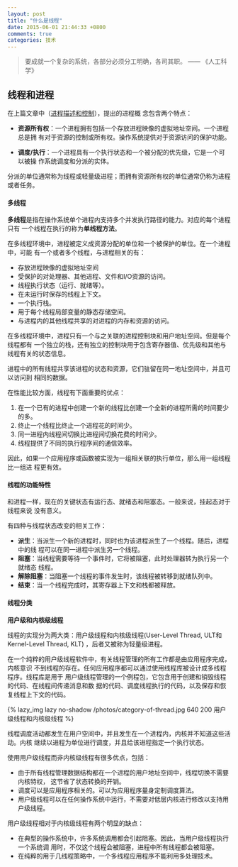 ```yaml
---
layout: post
title: "什么是线程"
date: 2015-06-01 21:44:33 +0800
comments: true
categories: 技术
---
```

> 要成就一个复杂的系统，各部分必须分工明确，各司其职。 —— 《人工科学》

## 线程和进程

在上篇文章中（[进程描述和控制](/jin-cheng-miao-shu-he-kong-zhi/)），提出的进程概
念包含两个特点：

+ **资源所有权**：一个进程拥有包括一个存放进程映像的虚拟地址空间。一个进程总是拥
  有对于资源的控制或所有权。操作系统提供对于资源访问的保护功能。

+ **调度/执行**：一个进程具有一个执行状态和一个被分配的优先级，它是一个可以被操
  作系统调度和分派的实体。

分派的单位通常称为线程或轻量级进程；而拥有资源所有权的单位通常仍称为进程或者任务。

#### 多线程

**多线程**是指在操作系统单个进程内支持多个并发执行路径的能力。对应的每个进程只有
一个线程在执行的称为**单线程方法**。

在多线程环境中，进程被定义成资源分配的单位和一个被保护的单位。在一个进程中，可能
有一个或者多个线程，与进程相关的有：

+ 存放进程映像的虚拟地址空间
+ 受保护的对处理器、其他进程、文件和I/O资源的访问。
+ 线程执行状态（运行、就绪等）。
+ 在未运行时保存的线程上下文。
+ 一个执行栈。
+ 用于每个线程局部变量的静态存储空间。
+ 与进程内的其他线程共享的对进程的内存和资源的访问。

在多线程环境中，进程只有一个与之关联的进程控制块和用户地址空间。但是每个线程都有
一个独立的栈，还有独立的控制块用于包含寄存器值、优先级和其他与线程有关的状态信息。

进程中的所有线程共享该进程的状态和资源，它们驻留在同一地址空间中，并且可以访问到
相同的数据。

在性能比较方面，线程有下面重要的优点：

1. 在一个已有的进程中创建一个新的线程比创建一个全新的进程所需的时间要少的多。
2. 终止一个线程比终止一个进程花的时间少。
3. 同一进程内线程间切换比进程间切换花费的时间少。
4. 线程提供了不同的执行程序间的通信效率。

因此，如果一个应用程序或函数被实现为一组相关联的执行单位，那么用一组线程比一组进
程更有效。

#### 线程的功能特性

和进程一样，现在的关键状态有运行态、就绪态和阻塞态。一般来说，挂起态对于线程来说
没有意义。

有四种与线程状态改变的相关工作：

+ **派生**：当派生一个新的进程时，同时也为该进程派生了一个线程。随后，进程中的线
  程可以在同一进程中派生另一个线程。
+ **阻塞**：当线程需要等待一个事件时，它将被阻塞，此时处理器转为执行另一个就绪态
  线程。
+ **解除阻塞**：当阻塞一个线程的事件发生时，该线程被转移到就绪队列中。
+ **结束**：当一个线程完成时，其寄存器上下文和栈都被释放。

#### 线程分类

**用户级和内核级线程**

线程的实现分为两大类：用户级线程和内核级线程(User-Level Thread, ULT和Kernel-Level Thread, KLT)
，后者又被称为轻量级进程。

在一个纯粹的用户级线程软件中，有关线程管理的所有工作都是由应用程序完成，内核意识
不到线程的存在。任何应用程序都可以通过使用线程库被设计成多线程程序。线程库是用于
用户级线程管理的一个例程包，它包含用于创建和销毁线程的代码、在线程间传递消息和数
据的代码、调度线程执行的代码，以及保存和恢复线程上下文的代码。

{% lazy_img lazy no-shadow /photos/category-of-thread.jpg  640 200 用户级线程和内核级线程 %}

线程调度活动都发生在用户空间中，并且发生在一个进程内，内核并不知道这些活动。内核
继续以进程为单位进行调度，并且给该进程指定一个执行状态。

使用用户级线程而非内核级线程有很多优点，包括：

+ 由于所有线程管理数据结构都在一个进程的用户地址空间中，线程切换不需要内核特权，
  这节省了状态转换的开销。
+ 调度可以是应用程序相关的。可以为应用程序量身定制调度算法。
+ 用户级线程可以在任何操作系统中运行，不需要对低层内核进行修改以支持用户级线程。

用户级线程相对于内核级线程有两个明显的缺点：

+ 在典型的操作系统中，许多系统调用都会引起阻塞。因此，当用户级线程执行一个系统调
  用时，不仅这个线程会被阻塞，进程中所有线程都会被阻塞。
+ 在纯粹的用于几线程策略中，一个多线程应用程序不能利用多处理技术。
